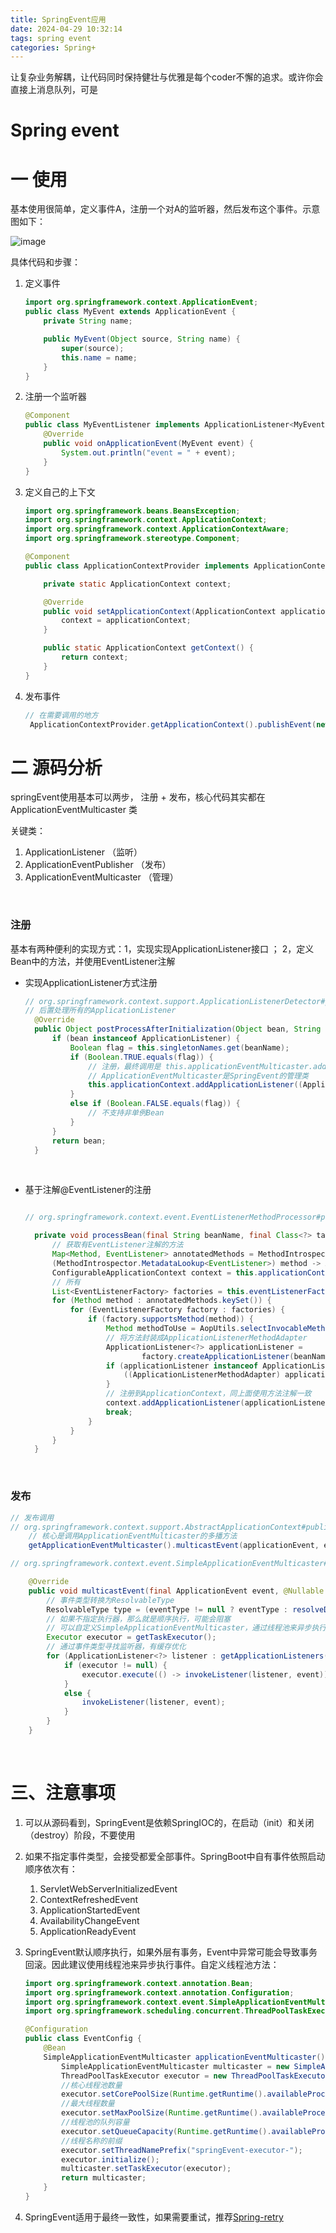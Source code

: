 ```yaml
---
title: SpringEvent应用
date: 2024-04-29 10:32:14
tags: spring event
categories: Spring+
---
```

让复杂业务解耦，让代码同时保持健壮与优雅是每个coder不懈的追求。或许你会直接上消息队列，可是
<!--more-->

# Spring event

# 一  使用

基本使用很简单，定义事件A，注册一个对A的监听器，然后发布这个事件。示意图如下：

​![image](/images/assets/image-20240430164433-bng4qnr.png)​

具体代码和步骤：

1. 定义事件

    ```java
    import org.springframework.context.ApplicationEvent;
    public class MyEvent extends ApplicationEvent {
        private String name;

        public MyEvent(Object source, String name) {
            super(source);
            this.name = name;
        }
    }
    ```
2. 注册一个监听器

    ```java
    @Component
    public class MyEventListener implements ApplicationListener<MyEvent> {
        @Override
        public void onApplicationEvent(MyEvent event) {
            System.out.println("event = " + event);
        }
    }
    ```
3. 定义自己的上下文

    ```java
    import org.springframework.beans.BeansException;
    import org.springframework.context.ApplicationContext;
    import org.springframework.context.ApplicationContextAware;
    import org.springframework.stereotype.Component;

    @Component
    public class ApplicationContextProvider implements ApplicationContextAware {

        private static ApplicationContext context;

        @Override
        public void setApplicationContext(ApplicationContext applicationContext) throws BeansException {
            context = applicationContext;
        }

        public static ApplicationContext getContext() {
            return context;
        }
    }
    ```

4. 发布事件

    ```java
    // 在需要调用的地方
     ApplicationContextProvider.getApplicationContext().publishEvent(new MyEvent("Source", "enventName"));
    ```

# 二 源码分析

springEvent使用基本可以两步， 注册 + 发布，核心代码其实都在 ApplicationEventMulticaster 类

关键类：

1. ApplicationListener （监听）
2. ApplicationEventPublisher （发布）
3. ApplicationEventMulticaster （管理）

‍

### 注册

基本有两种便利的实现方式：1，实现实现ApplicationListener接口 ； 2，定义Bean中的方法，并使用EventListener注解

* 实现ApplicationListener方式注册

  ```java
  // org.springframework.context.support.ApplicationListenerDetector#postProcessAfterInitialization
  // 后置处理所有的ApplicationListener
  	@Override
  	public Object postProcessAfterInitialization(Object bean, String beanName) {
  		if (bean instanceof ApplicationListener) {
  			Boolean flag = this.singletonNames.get(beanName);
  			if (Boolean.TRUE.equals(flag)) {
  				// 注册，最终调用是 this.applicationEventMulticaster.addApplicationListener(listener)
  				// ApplicationEventMulticaster是SpringEvent的管理类
  				this.applicationContext.addApplicationListener((ApplicationListener<?>) bean);
  			}
  			else if (Boolean.FALSE.equals(flag)) {
  				// 不支持非单例Bean
  			}
  		}
  		return bean;
  	}
  ```

‍

* 基于注解@EventListener的注册

  ```java

  // org.springframework.context.event.EventListenerMethodProcessor#processBean

  	private void processBean(final String beanName, final Class<?> targetType) {
  		// 获取有EventListener注解的方法
  		Map<Method, EventListener> annotatedMethods = MethodIntrospector.selectMethods(targetType,
  		(MethodIntrospector.MetadataLookup<EventListener>) method -> AnnotatedElementUtils.findMergedAnnotation(method, EventListener.class));
  		ConfigurableApplicationContext context = this.applicationContext;
  		// 所有
  		List<EventListenerFactory> factories = this.eventListenerFactories;
  		for (Method method : annotatedMethods.keySet()) {
  			for (EventListenerFactory factory : factories) {
  				if (factory.supportsMethod(method)) {
  					Method methodToUse = AopUtils.selectInvocableMethod(method, context.getType(beanName));
  					// 将方法封装成ApplicationListenerMethodAdapter
  					ApplicationListener<?> applicationListener =
  							factory.createApplicationListener(beanName, targetType, methodToUse);
  					if (applicationListener instanceof ApplicationListenerMethodAdapter) {
  						((ApplicationListenerMethodAdapter) applicationListener).init(context, this.evaluator);
  					}
  					// 注册到ApplicationContext，同上面使用方法注解一致
  					context.addApplicationListener(applicationListener);
  					break;
  				}
  			}
  		}
  	}

  ```

‍

### 发布

```java
// 发布调用
// org.springframework.context.support.AbstractApplicationContext#publishEvent(java.lang.Object, org.springframework.core.ResolvableType)
	// 核心是调用ApplicationEventMulticaster的多播方法
	getApplicationEventMulticaster().multicastEvent(applicationEvent, eventType);

// org.springframework.context.event.SimpleApplicationEventMulticaster#multicastEvent(org.springframework.context.ApplicationEvent, org.springframework.core.ResolvableType)

	@Override
	public void multicastEvent(final ApplicationEvent event, @Nullable ResolvableType eventType) {
		// 事件类型转换为ResolvableType 
		ResolvableType type = (eventType != null ? eventType : resolveDefaultEventType(event));
		// 如果不指定执行器，那么就是顺序执行，可能会阻塞
		// 可以自定义SimpleApplicationEventMulticaster，通过线程池来异步执行
		Executor executor = getTaskExecutor();
		// 通过事件类型寻找监听器，有缓存优化
		for (ApplicationListener<?> listener : getApplicationListeners(event, type)) {
			if (executor != null) {
				executor.execute(() -> invokeListener(listener, event));
			}
			else {
				invokeListener(listener, event);
			}
		}
	}


```

‍

# 三、注意事项

1. 可以从源码看到，SpringEvent是依赖SpringIOC的，在启动（init）和关闭（destroy）阶段，不要使用
2. 如果不指定事件类型，会接受都爱全部事件。SpringBoot中自有事件依照启动顺序依次有：

    1. ServletWebServerInitializedEvent
    2. ContextRefreshedEvent
    3. ApplicationStartedEvent
    4. AvailabilityChangeEvent
    5. ApplicationReadyEvent
3. SpringEvent默认顺序执行，如果外层有事务，Event中异常可能会导致事务回滚。因此建议使用线程池来异步执行事件。自定义线程池方法：

    ```java
    import org.springframework.context.annotation.Bean;
    import org.springframework.context.annotation.Configuration;
    import org.springframework.context.event.SimpleApplicationEventMulticaster;
    import org.springframework.scheduling.concurrent.ThreadPoolTaskExecutor;

    @Configuration
    public class EventConfig {
        @Bean
        SimpleApplicationEventMulticaster applicationEventMulticaster() {
            SimpleApplicationEventMulticaster multicaster = new SimpleApplicationEventMulticaster();
            ThreadPoolTaskExecutor executor = new ThreadPoolTaskExecutor();
            //核心线程池数量
            executor.setCorePoolSize(Runtime.getRuntime().availableProcessors());
            //最大线程数量
            executor.setMaxPoolSize(Runtime.getRuntime().availableProcessors() * 5);
            //线程池的队列容量
            executor.setQueueCapacity(Runtime.getRuntime().availableProcessors() * 2);
            //线程名称的前缀
            executor.setThreadNamePrefix("springEvent-executor-");
            executor.initialize();
            multicaster.setTaskExecutor(executor);
            return multicaster;
        }
    }
    ```

4. SpringEvent适用于最终一致性，如果需要重试，推荐[Spring-retry](https://springdoc.cn/spring-retry-guide/)

‍